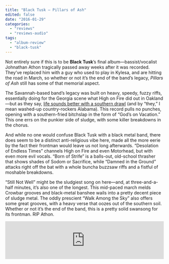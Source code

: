 ```yaml
---
title: "Black Tusk – Pillars of Ash"
edited: false
date: "2016-01-29"
categories:
  - "reviews"
  - "reviews-audio"
tags:
  - "album-review"
  - "black-tusk"
---
```


Not entirely sure if this is to be **Black Tusk**’s final album—bassist/vocalist Johnathan Athon tragically passed away weeks after it was recorded. They’ve replaced him with a guy who used to play in Kylesa, and are hitting the road in March, so whether or not it’s the end of the band’s legacy, _Pillars of Ash_ still has some of that memorial aspect.

The Savannah-based band’s legacy was built on heavy, speedy, fuzzy riffs, essentially doing for the Georgia scene what High on Fire did out in Oakland—but as they say, [life sounds better with a southern drawl](https://www.youtube.com/watch?v=kLEvctpdqZM) (and by “they,” I mean washed-up country-rockers Alabama). This record pulls no punches, opening with a southern-fried bitchslap in the form of “God’s on Vacation.” This one errs on the punkier side of sludge, with some killer breakdowns in the chorus.

And while no one would confuse Black Tusk with a black metal band, there does seem to be a distinct anti-religious vibe here, made all the more eerie by the fact their frontman would leave us not long afterwards. “Desolation of Endless Times” channels High on Fire and even Motorhead, but with even more evil vocals. “Born of Strife” is a balls-out, old-school thrasher that shows shades of Sodom or Sacrifice, while “Damned in the Ground” attacks right off the bat with a whole buncha buzzsaw riffs and a fistful of moshable breakdowns.

“Still Not Well” might be the sludgiest song on here—and, at three-and-a-half minutes, it’s also one of the longest. This mid-paced march melds Crowbar grooves and black-metal banshee wails into a pretty decent piece of sludge metal. The oddly prescient “Walk Among the Sky” also offers some great grooves, with a heavy verse that oozes out of the southern soil. Whether or not it’s the end of the band, this is a pretty solid swansong for its frontman. RIP Athon.

<iframe style="border: 0; width: 100%; height: 120px;" src="https://bandcamp.com/EmbeddedPlayer/album=52780668/size=large/bgcol=ffffff/linkcol=0687f5/tracklist=false/artwork=small/transparent=true/" width="300" height="150" seamless=""><a href="http://blacktusk.bandcamp.com/album/pillars-of-ash">Pillars of Ash by Black Tusk</a></iframe>

